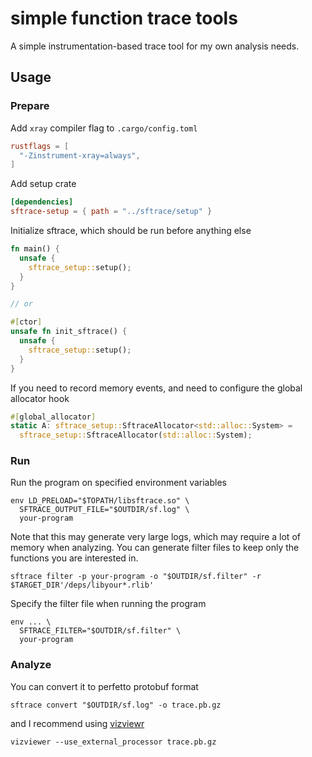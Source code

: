 # simple function trace tools

A simple instrumentation-based trace tool for my own analysis needs.

## Usage

### Prepare

Add `xray` compiler flag to `.cargo/config.toml`

```toml
rustflags = [
  "-Zinstrument-xray=always",
]
```

Add setup crate

```toml
[dependencies]
sftrace-setup = { path = "../sftrace/setup" }
```

Initialize sftrace, which should be run before anything else

```rust
fn main() {
  unsafe {
    sftrace_setup::setup();
  }
}

// or

#[ctor]
unsafe fn init_sftrace() {
  unsafe {
    sftrace_setup::setup();
  }
}
```

If you need to record memory events,
and need to configure the global allocator hook

```rust
#[global_allocator]
static A: sftrace_setup::SftraceAllocator<std::alloc::System> =
  sftrace_setup::SftraceAllocator(std::alloc::System);
```

### Run

Run the program on specified environment variables

```shell
env LD_PRELOAD="$TOPATH/libsftrace.so" \
  SFTRACE_OUTPUT_FILE="$OUTDIR/sf.log" \
  your-program
```

Note that this may generate very large logs, which may require a lot of memory when analyzing.
You can generate filter files to keep only the functions you are interested in.

```shell
sftrace filter -p your-program -o "$OUTDIR/sf.filter" -r $TARGET_DIR'/deps/libyour*.rlib'
```

Specify the filter file when running the program

```shell
env ... \
  SFTRACE_FILTER="$OUTDIR/sf.filter" \
  your-program
```

### Analyze

You can convert it to perfetto protobuf format

```shell
sftrace convert "$OUTDIR/sf.log" -o trace.pb.gz
```

and I recommend using [vizviewr](https://github.com/gaogaotiantian/viztracer)

```shell
vizviewer --use_external_processor trace.pb.gz
```
